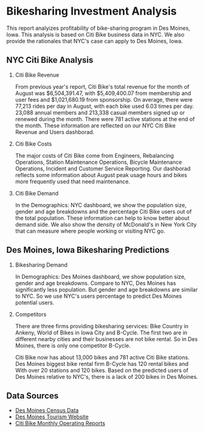 # Bikesharing Investment Analysis

This report analyizes profitability of bike-sharing program in Des Moines, Iowa. This analysis is based on Citi Bike business data in NYC. We also provide the rationales that NYC's case can apply to Des Moines, Iowa.

## NYC Citi Bike Analysis

1. Citi Bike Revenue

   From previous year's report, Citi Bike's total revenue for the month of August was $6,504,391.47, with $5,409,400.07 from membership and user fees and $1,021,680.19 from sponsorship. On average, there were 77,213 rides per day in August, with each bike used 6.03 times per day. 23,088 annual members and 213,338 casual members signed up or renewed during the month. There were 781 active stations at the end of the month. 
   These information are reflected on our NYC Citi Bike Revenue and Users dashborad.

2. Citi Bike Costs

   The major costs of Citi Bike come from Engineers, Rebalancing Operations, Station Maintenance Operations, Bicycle Maintenance Operations, Incident and Customer Service Reporting. Our dashborad reflects some information about August peak usage hours and bikes more frequently used that need maintenance.

3. Citi Bike Demand

   In the Demographics: NYC dashboard, we show the population size, gender and age breakdowns and the percentage Citi Bike users out of the total population. These information can help to know better about demand side. We also show the density of McDonald's in New York City that can measure where people working or visiting NYC go. 

## Des Moines, Iowa Bikesharing Predictions

1. Bikesharing Demand

   In Demographics: Des Moines dashboard, we show population size, gender and age breakdowns. Compare to NYC, Des Moines has significantly less population. But gender and age breakdowns are similar to NYC. So we use NYC's users percentage to predict Des Moines potential users.
   
2. Competitors

   There are three firms providing bikesharing services: Bike Country in Ankeny, World of Bikes in Iowa City and B-Cycle. The first two are in different nearby cities and their businesses are not bike rental. So in Des Moines, there is only one competitor B-Cycle.

   Citi Bike now has about 13,000 bikes and 781 active Citi Bike stations. Des Moines biggest bike rental firm B-Cycle has 120 rental bikes and With over 20 stations and 120 bikes. Based on the predicted users of Des Moines relative to NYC's, there is a lack of 200 bikes in Des Moines.

## Data Sources

   * [Des Moines Census Data](https://www.census.gov/quickfacts/desmoinescityiowa)
   * [Des Moines Tourism Website](https://www.catchdesmoines.com/things-to-do/)
   * [Citi Bike Monthly Operating Reports](https://www.citibikenyc.com/system-data/operating-reports)










